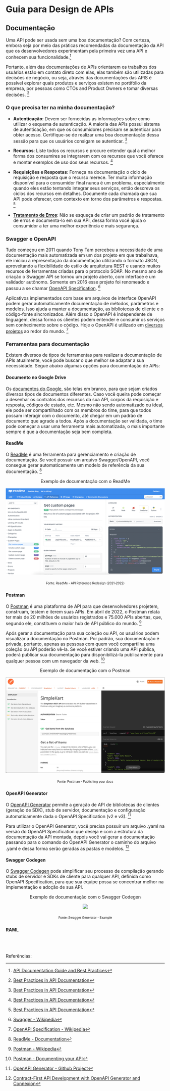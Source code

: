 # Guia para Design de APIs

## Documentação

Uma API pode ser usada sem uma boa documentação? Com certeza, embora seja por meio das práticas recomendadas da documentação da API que os desenvolvedores experimentam pela primeira vez uma API e conhecem sua funcionalidade.[^1]

Portanto, além das documentações de APIs orientarem os trabalhos dos usuários estão em contato direto com elas, elas também são utilizadas para decisões de negócio, ou seja, através das documentações das APIS é possível explorar quais produtos e serviços existem no portifólio da empresa, por pessoas como CTOs and Product Owners e tomar diversas decisões. [^2]

### O que precisa ter na minha documentação?

- **Autenticação**: Devem ser fornecidas as informações sobre como utilizar o esquema de autenticação. A maioria das APIs possui sistema de autenticação, em que os consumidores precisam se autenticar para obter acesso. Certifique-se de realizar uma boa documentação dessa sessão para que os usuários consigam se autenticar. [^2]

- **Recursos**: Liste todos os recursos e procure entender qual a melhor forma dos consumires se integrarem com os recursos que você oferece e montar exemplos de uso dos seus recursos. [^2]

- **Requisições e Respostas**: Forneça na documentação o ciclo de requisição e resposta que o recurso merece. Ter muita informação disponível para o consumidor final nunca é um problema, especialmente quando eles estão tentando integrar seus serviços, então descreva os ciclos dos recursos em detalhes. Documente cada chamada que sua API pode oferecer, com contexto em torno dos parâmetros e respostas. [^2]

- **[Tratamento de Erros](error-handling.md)**: Não se esqueça de criar um padrão de tratamento de erros e documenta-lo em sua API, dessa forma você ajuda o consumidor a ter uma melhor experiência e mais segurança.


### Swagger e OpenAPI

Tudo começou em 2011 quando Tony Tam percebeu a necessidade de uma documentação mais automatizada em um dos projeto em que trabalhava, ele iniciou a representação da documentação utilizando o formato JSON, aproveitando a flexibilidade do estilo de arquitetura REST e usando muitos recursos de ferramentas criadas para o protocolo SOAP. No mesmo ano de criação o Swagger API se tornou um projeto aberto, com interface e um validador autônomo. Somente em 2016 esse projeto foi renomeado e passou a se chamar [OpenAPI Specification](https://github.com/OAI/OpenAPI-Specification). [^3]

Aplicativos implementados com base em arquivos de interface OpenAPI podem gerar automaticamente documentação de métodos, parâmetros e modelos. Isso ajuda a manter a documentação, as bibliotecas de cliente e o código-fonte sincronizados. Além disso o OpenAPI é independente de linguagem, dessa forma os clientes podem entender e consumir os serviços sem conhecimento sobre o código. Hoje o OpenAPI é utilizado em [diversos projetos](https://github.com/OAI/OpenAPI-Specification/blob/main/IMPLEMENTATIONS.md#implementations) ao redor do mundo. [^4]


### Ferramentas para documentação

Existem diversos de tipos de ferramentas para realizar a documentação de APIs atualmente, você pode buscar o que melhor se adaptar a sua necessidade. Segue abaixo algumas opções para documentação de APIs:

#### Documento no Google Drive

Os [documentos do Google](https://www.google.com/intl/pt-BR/docs/about/), são telas em branco, para que sejam criados diversos tipos de documentos diferentes. Caso você queira pode começar a desenhar os contratos dos recursos da sua API, corpos da requisição e resposta, códigos de estado, etc. Mesmo não sendo automatizado ou ideal, ele pode ser compartilhado com os membros do time, para que todos possam interagir com o documento,  até chegar em um padrão de documento que agrade a todos. Após a documentação ser validada, o time pode começar a usar uma ferramenta mais automatizada, o mais importante sempre é que a documentação seja bem completa.

#### ReadMe

O [ReadMe](https://readme.com/documentation) é uma ferramenta para gerenciamento e criação de documentação. Se você possuir um arquivo Swagger/OpenAPI, você consegue gerar automaticamente um modelo de referência da sua documentação. [^5]

<p align="center">
  Exemplo de documentação com o ReadMe 
</p>
<p align="center">
  <img src="images/readme-documentation-example.png">
</p>
<p align="center">
  <sup><sub>Fonte: ReadMe - API Reference Redesign (2021-2022)</sub></sup>
</p>

#### Postman

O [Postman](https://www.postman.com/) é uma plataforma de API para que desenvolvedores projetem, construam, testem e iterem suas APIs. Em abril de 2022, o Postman relata ter mais de 20 milhões de usuários registrados e 75.000 APIs abertas, que, segundo ele, constituem o maior hub de API público do mundo. [^6]

Após gerar a documentação para sua coleção ou API, os usuários podem visualizar a documentação no Postman. Por padrão, sua documentação é privada, portanto, apenas as pessoas com quem você compartilha uma coleção ou API poderão vê-la. Se você estiver criando uma API pública, poderá publicar sua documentação para disponibilizá-la publicamente para qualquer pessoa com um navegador da web. [^7]

<p align="center">
  Exemplo de documentação com o Postman 
</p>
<p align="center">
  <img src="images/postman-documentation-example.jpg">
</p>
<p align="center">
  <sup><sub>Fonte: Postman - Publishing your docs</sub></sup>
</p>

#### OpenAPI Generator

O [OpenAPI Generator](https://openapi-generator.tech/) permite a geração de API de bibliotecas de clientes (geração de SDK), stub de servidor, documentação e configuração automaticamente dada o OpenAPI Specification (v2 e v3). [^8]

Para utilizar o OpenAPI Generator, você precisa possuir um arquivo .yaml na versão do OpenAPI Specification que deseja e com a estrutura da documentação da API montada, depois você vai gerar a documentação passando para o comando do OpenAPI Generator o caminho do arquivo .yaml e dessa forma serão geradas as pastas e modelos. [^9]

#### Swagger Codegen

O [Swagger Codegen](https://swagger.io/tools/swagger-codegen/) pode simplificar seu processo de compilação gerando stubs de servidor e SDKs de cliente para qualquer API, definida como OpenAPI Specification, para que sua equipe possa se concentrar melhor na implementação e adoção de sua API.

<p align="center">
  Exemplo de documentação com o Swagger Codegen 
</p>
<p align="center">
  <img src="images/swagger-codegen-documentation-example.jpg">
</p>
<p align="center">
  <sup><sub>Fonte: Swagger Generator - Example</sub></sup>
</p>


#### RAML

<br><br>


Referências:

[^1]: [API Documentation Guide and Best Practices](https://stoplight.io/api-documentation-guide)
[^2]: [Best Practices in API Documentation](https://swagger.io/blog/api-documentation/best-practices-in-api-documentation/)
[^3]: [Swagger - Wikipedia](https://en.wikipedia.org/wiki/Swagger_(software))
[^4]: [OpenAPI Specification - Wikipedia](https://en.wikipedia.org/wiki/OpenAPI_Specification)
[^5]: [ReadMe - Documentation](https://readme.com/documentation)
[^6]: [Postman - Wikipedia](https://en.wikipedia.org/wiki/Postman_(software))
[^7]: [Postman - Documenting your API](https://learning.postman.com/docs/publishing-your-api/documenting-your-api/)
[^8]: [OpenAPI Generator - Github Project](https://github.com/OpenAPITools/openapi-generator)
[^9]: [Contract-First API Development with OpenAPI Generator and Connexion](https://medium.com/commencis/contract-first-api-development-with-openapi-generator-and-connexion-b21bbf2f9244)
